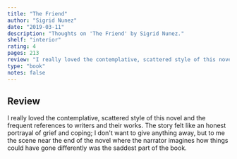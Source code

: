 ```yaml
---
title: "The Friend"
author: "Sigrid Nunez"
date: "2019-03-11"
description: "Thoughts on 'The Friend' by Sigrid Nunez."
shelf: "interior"
rating: 4
pages: 213
review: "I really loved the contemplative, scattered style of this novel and the frequent references to writers and their works. The story felt like an honest portrayal of grief and coping; I don't want to give anything away, but to me the scene near the end of the novel where the narrator imagines how things could have gone differently was the saddest part of the book."
type: "book"
notes: false
---
```


## Review

I really loved the contemplative, scattered style of this novel and the frequent references to writers and their works. The story felt like an honest portrayal of grief and coping; I don't want to give anything away, but to me the scene near the end of the novel where the narrator imagines how things could have gone differently was the saddest part of the book.
